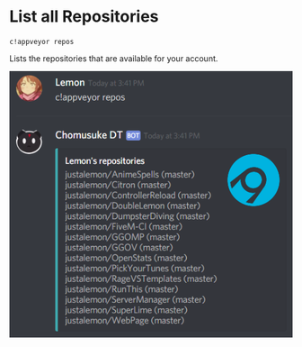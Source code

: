 # List all Repositories

```
c!appveyor repos
```

Lists the repositories that are available for your account.

![](repos.png)
